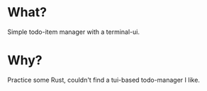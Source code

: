 # What?
Simple todo-item manager with a terminal-ui.


# Why?
Practice some Rust, couldn't find a tui-based todo-manager I like.
